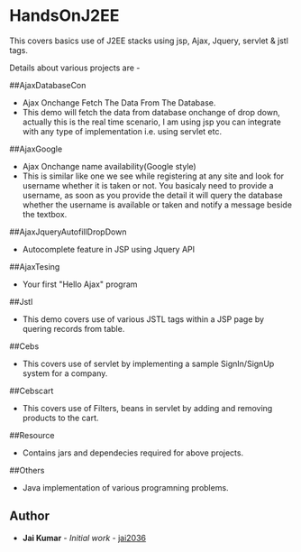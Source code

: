 # HandsOnJ2EE
This covers basics use of J2EE stacks using jsp, Ajax, Jquery, servlet & jstl tags.

Details about various projects are - 

##AjaxDatabaseCon
 * Ajax Onchange Fetch The Data From The Database. 
 * This demo will fetch the data from database onchange of drop down, actually this is the real time scenario,
   I am using jsp you can integrate with any type of implementation i.e. using servlet etc. 
   
##AjaxGoogle
 * Ajax Onchange name availability(Google style)
 * This is similar like one we see while registering at any site and look for username whether it is taken or not. You basicaly 
   need to provide a username, as soon as you provide the detail it will query the database whether the username is available
   or taken and notify a message beside the textbox.

##AjaxJqueryAutofillDropDown
 * Autocomplete feature in JSP using Jquery API

##AjaxTesing
 * Your first "Hello Ajax" program 

##Jstl
 * This demo covers use of various JSTL tags within a JSP page by quering records from table.

##Cebs
 * This covers use of servlet by implementing a sample SignIn/SignUp system for a company.

##Cebscart
 * This covers use of Filters, beans in servlet by adding and removing products to the cart.
 
##Resource
 * Contains jars and dependecies required for above projects.
 
##Others
 * Java implementation of various programning problems. 
 
## Author

* **Jai Kumar** - *Initial work* - [jai2036](https://github.com/jai2036)
